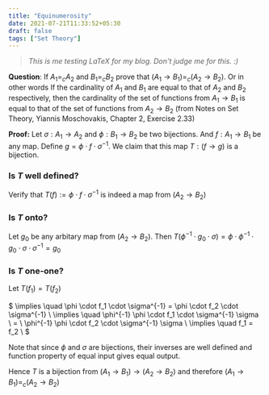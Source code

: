 ```yaml
---
title: "Equinumerosity"
date: 2021-07-21T11:33:52+05:30
draft: false
tags: ["Set Theory"]
---
```

>*This is me testing $LaTeX$ for my blog. Don't judge me for this. :)*

**Question**: If $A_1 =_c A_2$ and $B_1 =_c B_2$ prove that $(A_1 \to B_1 ) =_c (A_2 \to B_2 )$. 
Or in other words If the cardinality of $A_1$ and $B_1$  are equal to that of $A_2$ and $B_2$ respectively, then the cardinality of the set of functions from $A_1 \to B_1$ is equal to that of the set of functions from $A_2 \to B_2$
(from Notes on Set Theory, Yiannis Moschovakis, Chapter 2, Exercise 2.33)

<!-- _test cirle_
{{< tikz >}}
  \begin{tikzpicture}
    \draw (0,0) circle (1in);
  \end{tikzpicture}
{{< /tikz >}} -->

**Proof:** Let $\sigma : A_1 \to A_2$ and $\phi : B_1 \to B_2$ be two bijections.
And $f: A_1 \to B_1$ be any map. Define $g = \phi \cdot f \cdot \sigma^{-1}$. We claim that this map $T:(f \to g)$ is a bijection.

### Is $T$ well defined?
Verify that $T(f):=\phi \cdot f \cdot \sigma^{-1}$ is indeed a map from $(A_2 \to B_2)$

### Is $T$ onto?
Let $g_0$ be any arbitary map from $(A_2 \to B_2)$. Then $T(\phi^{-1} \cdot g_0 \cdot \sigma) = \phi \cdot \phi^{-1} \cdot g_0 \cdot \sigma \cdot \sigma^{-1} = g_0$

### Is $T$ one-one?
Let $T(f_1) = T(f_2)$

$
    \implies \quad      \phi \cdot       f_1 \cdot \sigma^{-1}          =   \phi \cdot            f_2 \cdot \sigma^{-1} 
\\
	\implies \quad  \phi^{-1} \phi \cdot f_1 \cdot \sigma^{-1} \sigma \ = \ \phi^{-1} \phi \cdot  f_2 \cdot \sigma^{-1} \sigma
\\
	\implies  \quad                      f_1                            =                         f_2 \\
$

Note that since $\phi$ and $\sigma$ are bijections, their inverses are well defined and function property of equal input gives equal output. 

Hence $T$ is a bijection from $(A_1 \to B_1 ) \to (A_2 \to B_2 )$ and therefore $(A_1 \to B_1 ) =_c (A_2 \to B_2 )$
